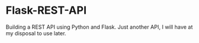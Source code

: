 # Flask-REST-API
Building a REST API using Python and Flask. Just another API, I will have at my disposal to use later.
